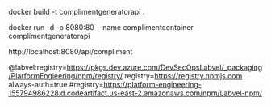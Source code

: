 docker build -t complimentgeneratorapi .

docker run -d -p 8080:80 --name complimentcontainer complimentgeneratorapi


http://localhost:8080/api/compliment


@labvel:registry=https://pkgs.dev.azure.com/DevSecOpsLabvel/_packaging/PlarformEngieering/npm/registry/ 
registry=https://registry.npmjs.com              
always-auth=true
#registry=https://platform-engineering-155794986228.d.codeartifact.us-east-2.amazonaws.com/npm/Labvel-npm/           